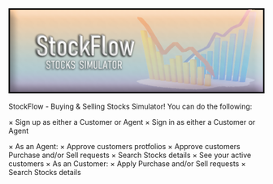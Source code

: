 <img src="StockFlow\AgentSignUp\assets\StockFlow Banner.png" alt="">

StockFlow - Buying & Selling Stocks Simulator!
You can do the following:

× Sign up as either a Customer or Agent
× Sign in as either a Customer or Agent

× As an Agent:
  × Approve customers protfolios
  × Approve customers Purchase and/or Sell requests 
  × Search Stocks details
  × See your active customers
× As an Customer:
  × Apply Purchase and/or Sell requests 
  × Search Stocks details

